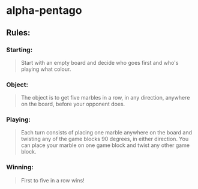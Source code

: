 # alpha-pentago
## Rules:
### Starting:
> Start with an empty board  and decide who goes first and who's playing what colour.
### Object:
> The object is to get five marbles in a row, in any direction, anywhere on the board, before your opponent does.
### Playing:
> Each turn consists of placing one marble anywhere on the board and twisting any of the game blocks 90 degrees, in either direction. You can place your marble on one game block and twist any other game block.
### Winning:
> First to five in a row wins!
